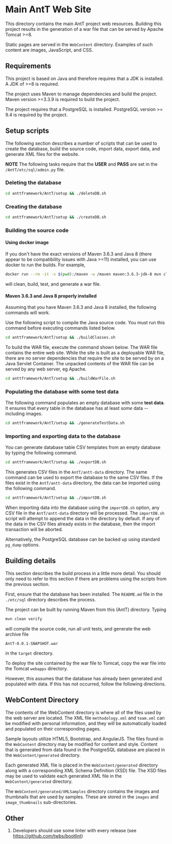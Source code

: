 
# Main AntT Web Site

This directory contains the main AntT project web resources.  Building
this project results in the generation of a war file that can be
served by Apache Tomcat >=8.

Static pages are served in the `WebContent` directory.  Examples of
such content are images, JavaScript, and CSS.

## Requirements

This project is based on Java and therefore requires that a JDK is
installed.  A JDK of >=8 is required.

The project uses Maven to manage dependencies and build the
project. Maven version >=3.3.9 is required to build the project.

The project requires that a PostgreSQL is installed.  PostgreSQL
version >= 9.4 is required by the project.


## Setup scripts

The following section describes a number of scripts that can be used
to create the database, build the source code, import data, export
data, and generate XML files for the website.

**NOTE** The following tasks require that the **USER** and **PASS**
  are set in the `/AntT/etc/sql/admin.py` file.


### Deleting the database

```bash
cd anttframework/AntT/setup && ./deleteDB.sh
```

### Creating the database

```bash
cd anttframework/AntT/setup && ./createDB.sh
```

### Building the source code

#### Using docker image

If you don't have the exact versions of Maven 3.6.3 and Java 8 (there
appear to be compatibility issues with Java >=11) installed, you can
use docker to run the builds.  For example,

```bash
docker run --rm -it -v $(pwd):/maven -w /maven maven:3.6.3-jdk-8 mvn clean verify
```

will clean, build, test, and generate a war file.

#### Maven 3.6.3 and Java 8 properly installed

Assuming that you have Maven 3.6.3 and Java 8 installed, the following
commands will work.


Use the following script to compile the Java source code.  You must
run this command before executing commands listed below.

```bash
cd anttframework/AntT/setup && ./buildClasses.sh
```

To build the WAR file, execute the command shown below. The WAR file
contains the entire web site.  While the site is built as a deployable
WAR file, there are no server dependencies that require the site to be
served by on a Java Servlet Container.  The unpacked contents of the
WAR file can be served by any web server, eg Apache.

```bash
cd anttframework/AntT/setup && ./buildWarFile.sh
```

### Populating the database with some **test data**

The following command populates an empty database with some **test
data**.  It ensures that every table in the database has at least
*some* data -- including images.

```bash
cd anttframework/AntT/setup && ./generateTestData.sh
```

### Importing and exporting data to the database

You can generate database table CSV templates from an empty database
by typing the following command.

```bash
cd anttframework/AntT/setup && ./exportDB.sh
```

This generates CSV files in the `AntT/antt-data` directory. The same
command can be used to export the database to the same CSV files.  If
the files exist in the `AntT/antt-data` directory, the data can be
imported using the following command.

```bash
cd anttframework/AntT/setup && ./importDB.sh
```

When importing data into the database using the `importDB.sh` option,
any CSV file in the `AntT/antt-data` directory will be processed.  The
`importDB.sh` script will attempt to append the data in the directory
by default.  If any of the data in the CSV files already exists in the
database, then the import transaction will be aborted.

Alternatively, the PostgreSQL database can be backed up using standard
`pg_dump` options.

## Building details

This section describes the build process in a little more detail.  You
should only need to refer to this section if there are problems using
the scripts from the previous section.

First, ensure that the database has been installed.  The `README.md`
file in the `./etc/sql` directory describes the process.

The project can be built by running Maven from this (AntT)
directory. Typing

```bash
mvn clean verify
```

will compile the source code, run all unit tests, and generate the web
archive file

```
AntT-0.0.1-SNAPSHOT.war
```

in the `target` directory.

To deploy the site contained by the war file to Tomcat, copy the war
file into the Tomcat `webapps` directory.

However, this assumes that the database has already been generated and
populated with data.  If this has not occurred, follow the following
directions.

## WebContent Directory

The contents of the WebContent directory is where all of the files
used by the web server are located.  The XML file `methodology.xml`
and `team.xml` can be modified with personal information, and they
will be automatically loaded and populated on their corresponding
pages.

Sample layouts utilize HTML5, Bootstrap, and AngularJS. The files
found in the `WebContent` directory may be modified for content and
style.  Content that is generated from data found in the PostgreSQL
database are placed in the `WebContent/generated` directory.

Each generated XML file is placed in the `WebContent/generated`
directory along with a corresponding XML Schema Definition (XSD) file.
The XSD files may be used to validate each generated XML file in the
`WebContent/generated` directory.

The `WebContent/generated/XMLSamples` directory contains the images
and thumbnails that are used by samples.  These are stored in the
`images` and `image_thumbnails` sub-directories.

## Other

1. Developers should use some linter with every release (see
   https://github.com/twbs/bootlint)


<!--  LocalWords:  mvn AntT WebContent CSS JDK PostgreSQL README md
 -->
<!--  LocalWords:  webapps AngularJS CSV cd anttframework antt py xml
 -->
<!--  LocalWords:  linter importDB XSD
 -->
